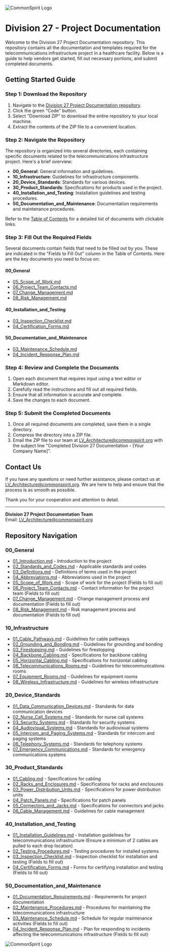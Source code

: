 ![CommonSpirit Logo](https://www.commonspirit.org/content/dam/shared/en/logos/commonspirit-logo-1.svg)

# Division 27 - Project Documentation

Welcome to the Division 27 Project Documentation repository. This repository contains all the documentation and templates required for the telecommunications infrastructure project in a healthcare facility. Below is a guide to help vendors get started, fill out necessary portions, and submit completed documents.

## Getting Started Guide

### Step 1: Download the Repository

1. Navigate to the [Division 27 Project Documentation repository](https://github.com/aaronlumen/cs).
2. Click the green "Code" button.
3. Select "Download ZIP" to download the entire repository to your local machine.
4. Extract the contents of the ZIP file to a convenient location.

### Step 2: Navigate the Repository

The repository is organized into several directories, each containing specific documents related to the telecommunications infrastructure project. Here's a brief overview:

- **00_General**: General information and guidelines.
- **10_Infrastructure**: Guidelines for infrastructure components.
- **20_Device_Standards**: Standards for various devices.
- **30_Product_Standards**: Specifications for products used in the project.
- **40_Installation_and_Testing**: Installation guidelines and testing procedures.
- **50_Documentation_and_Maintenance**: Documentation requirements and maintenance procedures.

Refer to the [Table of Contents](./Table_Of_Contents.md) for a detailed list of documents with clickable links.

### Step 3: Fill Out the Required Fields

Several documents contain fields that need to be filled out by you. These are indicated in the "Fields to Fill Out" column in the Table of Contents. Here are the key documents you need to focus on:

#### 00_General
- [05_Scope_of_Work.md](./00_General/05_Scope_of_Work.md)
- [06_Project_Team_Contacts.md](./00_General/06_Project_Team_Contacts.md)
- [07_Change_Management.md](./00_General/07_Change_Management.md)
- [08_Risk_Management.md](./00_General/08_Risk_Management.md)

#### 40_Installation_and_Testing
- [03_Inspection_Checklist.md](./40_Installation_and_Testing/03_Inspection_Checklist.md)
- [04_Certification_Forms.md](./40_Installation_and_Testing/04_Certification_Forms.md)

#### 50_Documentation_and_Maintenance
- [03_Maintenance_Schedule.md](./50_Documentation_and_Maintenance/03_Maintenance_Schedule.md)
- [04_Incident_Response_Plan.md](./50_Documentation_and_Maintenance/04_Incident_Response_Plan.md)

### Step 4: Review and Complete the Documents

1. Open each document that requires input using a text editor or Markdown editor.
2. Carefully read the instructions and fill out all required fields.
3. Ensure that all information is accurate and complete.
4. Save the changes to each document.

### Step 5: Submit the Completed Documents

1. Once all required documents are completed, save them in a single directory.
2. Compress the directory into a ZIP file.
3. Email the ZIP file to our team at [LV_Architecture@commonspirit.org](mailto:LV_Architecture@commonspirit.org) with the subject line "Completed Division 27 Documentation - [Your Company Name]".

## Contact Us

If you have any questions or need further assistance, please contact us at [LV_Architecture@commonspirit.org](mailto:LV_Architecture@commonspirit.org). We are here to help and ensure that the process is as smooth as possible.

Thank you for your cooperation and attention to detail.

---

**Division 27 Project Documentation Team**  
Email: [LV_Architecture@commonspirit.org](mailto:LV_Architecture@commonspirit.org)

## Repository Navigation

### 00_General
- [01_Introduction.md](./00_General/01_Introduction.md) - Introduction to the project
- [02_Standards_and_Codes.md](./00_General/02_Standards_and_Codes.md) - Applicable standards and codes
- [03_Definitions.md](./00_General/03_Definitions.md) - Definitions of terms used in the project
- [04_Abbreviations.md](./00_General/04_Abbreviations.md) - Abbreviations used in the project
- [05_Scope_of_Work.md](./00_General/05_Scope_of_Work.md) - Scope of work for the project (Fields to fill out)
- [06_Project_Team_Contacts.md](./00_General/06_Project_Team_Contacts.md) - Contact information for the project team (Fields to fill out)
- [07_Change_Management.md](./00_General/07_Change_Management.md) - Change management process and documentation (Fields to fill out)
- [08_Risk_Management.md](./00_General/08_Risk_Management.md) - Risk management process and documentation (Fields to fill out)

### 10_Infrastructure
- [01_Cable_Pathways.md](./10_Infrastructure/01_Cable_Pathways.md) - Guidelines for cable pathways
- [02_Grounding_and_Bonding.md](./10_Infrastructure/02_Grounding_and_Bonding.md) - Guidelines for grounding and bonding
- [03_Firestopping.md](./10_Infrastructure/03_Firestopping.md) - Guidelines for firestopping
- [04_Backbone_Cabling.md](./10_Infrastructure/04_Backbone_Cabling.md) - Specifications for backbone cabling
- [05_Horizontal_Cabling.md](./10_Infrastructure/05_Horizontal_Cabling.md) - Specifications for horizontal cabling
- [06_Telecommunications_Rooms.md](./10_Infrastructure/06_Telecommunications_Rooms.md) - Guidelines for telecommunications rooms
- [07_Equipment_Rooms.md](./10_Infrastructure/07_Equipment_Rooms.md) - Guidelines for equipment rooms
- [08_Wireless_Infrastructure.md](./10_Infrastructure/08_Wireless_Infrastructure.md) - Guidelines for wireless infrastructure

### 20_Device_Standards
- [01_Data_Communication_Devices.md](./20_Device_Standards/01_Data_Communication_Devices.md) - Standards for data communication devices
- [02_Nurse_Call_Systems.md](./20_Device_Standards/02_Nurse_Call_Systems.md) - Standards for nurse call systems
- [03_Security_Systems.md](./20_Device_Standards/03_Security_Systems.md) - Standards for security systems
- [04_Audiovisual_Systems.md](./20_Device_Standards/04_Audiovisual_Systems.md) - Standards for audiovisual systems
- [05_Intercom_and_Paging_Systems.md](./20_Device_Standards/05_Intercom_and_Paging_Systems.md) - Standards for intercom and paging systems
- [06_Telephony_Systems.md](./20_Device_Standards/06_Telephony_Systems.md) - Standards for telephony systems
- [07_Emergency_Communications.md](./20_Device_Standards/07_Emergency_Communications.md) - Standards for emergency communications systems

### 30_Product_Standards
- [01_Cabling.md](./30_Product_Standards/01_Cabling.md) - Specifications for cabling
- [02_Racks_and_Enclosures.md](./30_Product_Standards/02_Racks_and_Enclosures.md) - Specifications for racks and enclosures
- [03_Power_Distribution_Units.md](./30_Product_Standards/03_Power_Distribution_Units.md) - Specifications for power distribution units
- [04_Patch_Panels.md](./30_Product_Standards/04_Patch_Panels.md) - Specifications for patch panels
- [05_Connectors_and_Jacks.md](./30_Product_Standards/05_Connectors_and_Jacks.md) - Specifications for connectors and jacks
- [06_Cable_Management.md](./30_Product_Standards/06_Cable_Management.md) - Guidelines for cable management

### 40_Installation_and_Testing
- [01_Installation_Guidelines.md](./40_Installation_and_Testing/01_Installation_Guidelines.md) - Installation guidelines for telecommunications infrastructure (Ensure a minimum of 2 cables are pulled to each drop location)
- [02_Testing_Procedures.md](./40_Installation_and_Testing/02_Testing_Procedures.md) - Testing procedures for installed systems
- [03_Inspection_Checklist.md](./40_Installation_and_Testing/03_Inspection_Checklist.md) - Inspection checklist for installation and testing (Fields to fill out)
- [04_Certification_Forms.md](./40_Installation_and_Testing/04_Certification_Forms.md) - Forms for certifying installation and testing (Fields to fill out)

### 50_Documentation_and_Maintenance
- [01_Documentation_Requirements.md](./50_Documentation_and_Maintenance/01_Documentation_Requirements.md) - Requirements for project documentation
- [02_Maintenance_Procedures.md](./50_Documentation_and_Maintenance/02_Maintenance_Procedures.md) - Procedures for maintaining the telecommunications infrastructure
- [03_Maintenance_Schedule.md](./50_Documentation_and_Maintenance/03_Maintenance_Schedule.md) - Schedule for regular maintenance activities (Fields to fill out)
- [04_Incident_Response_Plan.md](./50_Documentation_and_Maintenance/04_Incident_Response_Plan.md) - Plan for responding to incidents affecting the telecommunications infrastructure (Fields to fill out)

![CommonSpirit Logo](https://www.commonspirit.org/content/dam/shared/en/logos/commonspirit-logo-1.svg)
